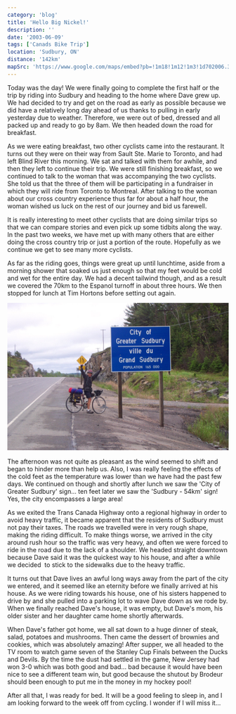 ```yaml
---
category: 'blog'
title: 'Hello Big Nickel!'
description: ''
date: '2003-06-09'
tags: ['Canads Bike Trip']
location: 'Sudbury, ON'
distance: '142km'
mapSrc: 'https://www.google.com/maps/embed?pb=!1m18!1m12!1m3!1d702006.3694945183!2d-81.63953999433144!3d46.583038709862635!2m3!1f0!2f0!3f0!3m2!1i1024!2i768!4f13.1!3m3!1m2!1s0x4d2eff36c6f132ed%3A0x668dd5b8879c8cf8!2sGreater%20Sudbury%2C%20ON!5e0!3m2!1sen!2sca!4v1609176662259!5m2!1sen!2sca'
---
```

Today was the day! We were finally going to complete the first half or the trip by riding into Sudbury and heading to the home where Dave grew up. We had decided to try and get on the road as early as possible because we did have a relatively long day ahead of us thanks to pulling in early yesterday due to weather. Therefore, we were out of bed, dressed and all packed up and ready to go by 8am. We then headed down the road for breakfast.

As we were eating breakfast, two other cyclists came into the restaurant. It turns out they were on their way from Sault Ste. Marie to Toronto, and had left Blind River this morning. We sat and talked with them for awhile, and then they left to continue their trip. We were still finishing breakfast, so we continued to talk to the woman that was accompanying the two cyclists. She told us that the three of them will be participating in a fundraiser in which they will ride from Toronto to Montreal. After talking to the woman about our cross country experience thus far for about a half hour, the woman wished us luck on the rest of our journey and bid us farewell.

It is really interesting to meet other cyclists that are doing similar trips so that we can compare stories and even pick up some tidbits along the way. In the past two weeks, we have met up with many others that are either doing the cross country trip or just a portion of the route. Hopefully as we continue we get to see many more cyclists.

As far as the riding goes, things were great up until lunchtime, aside from a morning shower that soaked us just enough so that my feet would be cold and wet for the entire day. We had a decent tailwind though, and as a result we covered the 70km to the Espanol turnoff in about three hours. We then stopped for lunch at Tim Hortons before setting out again.

![](./can_bike_trip_216.jpg)

The afternoon was not quite as pleasant as the wind seemed to shift and began to hinder more than help us. Also, I was really feeling the effects of the cold feet as the temperature was lower than we have had the past few days. We continued on though and shortly after lunch we saw the 'City of Greater Sudbury' sign... ten feet later we saw the 'Sudbury - 54km' sign! Yes, the city encompasses a large area!

As we exited the Trans Canada Highway onto a regional highway in order to avoid heavy traffic, it became apparent that the residents of Sudbury must not pay their taxes. The roads we travelled were in very rough shape, making the riding difficult. To make things worse, we arrived in the city around rush hour so the traffic was very heavy, and often we were forced to ride in the road due to the lack of a shoulder. We headed straight downtown because Dave said it was the quickest way to his house, and after a while we decided &nbsp;to stick to the sidewalks due to the heavy traffic.

It turns out that Dave lives an awful long ways away from the part of the city we entered, and it seemed like an eternity before we finally arrived at his house. As we were riding towards his house, one of his sisters happened to drive by and she pulled into a parking lot to wave Dave down as we rode by. When we finally reached Dave's house, it was empty, but Dave's mom, his older sister and her daughter came home shortly afterwards.

When Dave's father got home, we all sat down to a huge dinner of steak, salad, potatoes and mushrooms. Then came the dessert of brownies and cookies, which was absolutely amazing! After supper, we all headed to the TV room to watch game seven of the Stanley Cup Finals between the Ducks and Devils. By the time the dust had settled in the game, New Jersey had won 3-0 which was both good and bad... bad because it would have been nice to see a different team win, but good because the shutout by Brodeur should been enough to put me in the money in my hockey pool!

After all that, I was ready for bed. It will be a good feeling to sleep in, and I am looking forward to the week off from cycling. I wonder if I will miss it...